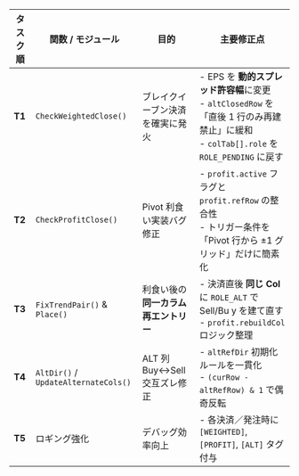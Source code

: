 | タスク順   | 関数 / モジュール                           | 目的                    | 主要修正点                                                                                                      |
| ------ | ------------------------------------ | --------------------- | ---------------------------------------------------------------------------------------------------------- |
| **T1** | `CheckWeightedClose()`               | ブレイクイーブン決済を確実に発火      | - EPS を **動的スプレッド許容幅**に変更<br>- `altClosedRow` を「直後 1 行のみ再建禁止」に緩和<br>- `colTab[].role` を `ROLE_PENDING` に戻す |
| **T2** | `CheckProfitClose()`                 | Pivot 利食い実装バグ修正       | - `profit.active` フラグと `profit.refRow` の整合性<br>- トリガー条件を「Pivot 行から ±1 グリッド」だけに簡素化                          |
| **T3** | `FixTrendPair()` & `Place()`         | 利食い後の **同一カラム再エントリー** | - 決済直後 **同じ Col** に `ROLE_ALT` で Sell/Bu y を建て直す<br>- `profit.rebuildCol` ロジック整理                           |
| **T4** | `AltDir()` / `UpdateAlternateCols()` | ALT 列 Buy↔Sell 交互ズレ修正 | - `altRefDir` 初期化ルールを一貫化<br>- `(curRow - altRefRow) & 1` で偶奇反転                                             |
| **T5** | ロギング強化                               | デバッグ効率向上              | - 各決済／発注時に `[WEIGHTED]`, `[PROFIT]`, `[ALT]` タグ付与                                                          |
